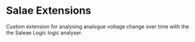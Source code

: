 # Salae Extensions

Custom extension for analysing analogue voltage change over time with the the Saleae Logic logic analyser.
